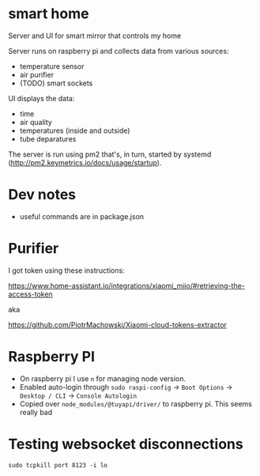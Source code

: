 # smart home

Server and UI for smart mirror that controls my home

Server runs on raspberry pi and collects data from various sources:

- temperature sensor
- air purifier
- (TODO) smart sockets

UI displays the data:

- time
- air quality
- temperatures (inside and outside)
- tube deparatures

The server is run using pm2 that's, in turn, started by systemd (http://pm2.keymetrics.io/docs/usage/startup).

# Dev notes

- useful commands are in package.json

# Purifier

I got token using these instructions:

https://www.home-assistant.io/integrations/xiaomi_miio/#retrieving-the-access-token

aka

https://github.com/PiotrMachowski/Xiaomi-cloud-tokens-extractor

# Raspberry PI

- On raspberry pi I use `n` for managing node version.
- Enabled auto-login through `sudo raspi-config` -> `Boot Options` -> `Desktop / CLI` -> `Console Autologin`
- Copied over `node_modules/@tuyapi/driver/` to raspberry pi. This seems really bad

# Testing websocket disconnections

`sudo tcpkill port 8123 -i lo`
